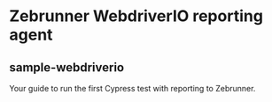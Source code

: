# Zebrunner WebdriverIO reporting agent

## sample-webdriverio

Your guide to run the first Cypress test with reporting to Zebrunner.
